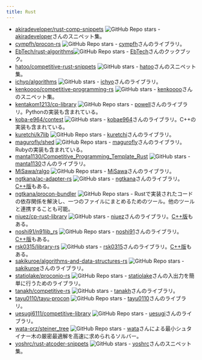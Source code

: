 ```yaml
---
title: Rust
---
```


- [akiradeveloper/rust-comp-snippets](https://github.com/akiradeveloper/rust-comp-snippets) ![GitHub Repo stars](https://img.shields.io/github/stars/akiradeveloper/rust-comp-snippets?style=plastic) - [akiradeveloper](https://atcoder.jp/users/akiradeveloper)さんのスニペット集。
- [cympfh/procon-rs](https://github.com/cympfh/procon-rs) ![GitHub Repo stars](https://img.shields.io/github/stars/cympfh/procon-rs?style=plastic) - [cympfh](https://atcoder.jp/users/cympfh)さんのライブラリ。
- [EbTech/rust-algorithms](https://github.com/EbTech/rust-algorithms)![GitHub Repo stars](https://img.shields.io/github/stars/EbTech/rust-algorithms?style=plastic) - [EbTech](https://github.com/EbTech)さんのクックブック。
- [hatoo/competitive-rust-snippets](https://github.com/hatoo/competitive-rust-snippets) ![GitHub stars](https://img.shields.io/github/stars/hatoo/competitive-rust-snippets?style=plastic) - [hatoo](https://atcoder.jp/users/hatoo)さんのスニペット集。
- [ichyo/algorithms](https://github.com/ichyo/algorithms) ![GitHub stars](https://img.shields.io/github/stars/ichyo/algorithms?style=plastic) - [ichyo](https://atcoder.jp/users/ichyo)さんのライブラリ。
- [kenkoooo/competitive-programming-rs](https://github.com/kenkoooo/competitive-programming-rs) ![GitHub stars](https://img.shields.io/github/stars/kenkoooo/competitive-programming-rs?style=plastic) - [kenkoooo](https://atcoder.jp/users/kenkoooo)さんのスニペット集。
- [kentakom1213/cp-library](https://github.com/kentakom1213/cp-library) ![GitHub Repo stars](https://img.shields.io/github/stars/kentakom1213/cp-library?style=plastic) - [powell](https://atcoder.jp/users/powell)さんのライブラリ。Pythonの実装も含まれている。
- [koba-e964/contest](https://github.com/koba-e964/contest/tree/master/comm) ![GitHub stars](https://img.shields.io/github/stars/koba-e964/contest?style=plastic) - [kobae964](https://atcoder.jp/users/kobae964)さんのライブラリ。C++の実装も含まれている。
- [kuretchi/k7lib](https://github.com/kuretchi/k7lib) ![GitHub Repo stars](https://img.shields.io/github/stars/kuretchi/k7lib?style=plastic) - [kuretchi](https://atcoder.jp/users/kuretchi)さんのライブラリ。
- [magurofly/shed](https://github.com/magurofly/shed) ![GitHub Repo stars](https://img.shields.io/github/stars/magurofly/shed?style=plastic) - [magurofly](https://atcoder.jp/users/magurofly)さんのライブラリ。Rubyの実装も含まれている。
- [manta1130/Competitive_Programming_Template_Rust](https://github.com/manta1130/Competitive_Programming_Template_Rust) ![GitHub stars](https://img.shields.io/github/stars/manta1130/Competitive_Programming_Template_Rust?style=plastic) - [manta1130](https://atcoder.jp/users/manta1130)さんのライブラリ。
- [MiSawa/ralgo](https://github.com/MiSawa/ralgo) ![GitHub Repo stars](https://img.shields.io/github/stars/MiSawa/ralgo?style=plastic) - [MiSawa](https://atcoder.jp/users/MiSawa)さんのライブラリ。
- [ngtkana/ac-adapter-rs](https://github.com/ngtkana/ac-adapter-rs) ![GitHub stars](https://img.shields.io/github/stars/ngtkana/ac-adapter-rs?style=plastic) - [ngtkana](https://atcoder.jp/users/ngtkana)さんのライブラリ。[C++版](https://github.com/ngtkana/ngtlibcpp)もある。
- [ngtkana/procon-bundler](https://github.com/ngtkana/procon-bundler) ![GitHub Repo stars](https://img.shields.io/github/stars/ngtkana/procon-bundler?style=plastic) - Rustで実装されたコードの依存関係を解決し、一つのファイルにまとめるためのツール。他のツールと連携することも可能。
- [niuez/cp-rust-library](https://github.com/niuez/cp-rust-library) ![GitHub stars](https://img.shields.io/github/stars/niuez/cp-rust-library?style=plastic) - [niuez](https://atcoder.jp/users/niuez)さんのライブラリ。[C++版](https://github.com/niuez/cp-cpp-library)もある。
- [noshi91/n91lib_rs](https://github.com/noshi91/n91lib_rs) ![GitHub Repo stars](https://img.shields.io/github/stars/noshi91/n91lib_rs?style=plastic) - [noshi91](https://atcoder.jp/users/noshi91)さんのライブラリ。[C++版](https://noshi91.github.io/Library/)もある。
- [rsk0315/library-rs](https://github.com/rsk0315/library-rs) ![GitHub stars](https://img.shields.io/github/stars/rsk0315/library-rs?style=plastic) - [rsk0315](https://atcoder.jp/users/rsk0315)さんのライブラリ。[C++版](https://github.com/rsk0315/library)もある。
- [sakikuroe/algorithms-and-data-structures-rs](https://github.com/sakikuroe/algorithms-and-data-structures-rs) ![GitHub Repo stars](https://img.shields.io/github/stars/sakikuroe/algorithms-and-data-structures-rs?style=plastic) - [sakikuroe](https://atcoder.jp/users/sakikuroe)さんのライブラリ。
- [statiolake/proconio-rs](https://github.com/statiolake/proconio-rs) ![GitHub Repo stars](https://img.shields.io/github/stars/statiolake/proconio-rs?style=plastic) - [statiolake](https://atcoder.jp/users/statiolake)さんの入出力を簡単に行うためのライブラリ。
- [tanakh/competitive-rs](https://github.com/tanakh/competitive-rs) ![GitHub stars](https://img.shields.io/github/stars/tanakh/competitive-rs?style=plastic) - [tanakh](https://atcoder.jp/users/tanakh)さんのライブラリ。
- [tayu0110/tayu-procon](https://github.com/tayu0110/tayu-procon) ![GitHub Repo stars](https://img.shields.io/github/stars/tayu0110/tayu-procon?style=plastic) - [tayu0110](https://atcoder.jp/users/tayu0110)さんのライブラリ。
- [uesugi6111/competitive-library](https://github.com/uesugi6111/competitive-library) ![GitHub Repo stars](https://img.shields.io/github/stars/uesugi6111/competitive-library?style=plastic) - [uesugi](https://atcoder.jp/users/uesugi)さんのライブラリ。
- [wata-orz/steiner_tree](https://github.com/wata-orz/steiner_tree) ![GitHub Repo stars](https://img.shields.io/github/stars/wata-orz/steiner_tree?style=plastic) - [wata](https://atcoder.jp/users/wata)さんによる最小シュタイナー木の厳密最適解を高速に求められるソルバー。
- [yoshrc/rust-atcoder-snippets](https://github.com/yoshrc/rust-atcoder-snippets) ![GitHub stars](https://img.shields.io/github/stars/yoshrc/rust-atcoder-snippets?style=plastic) - [yoshrc](https://atcoder.jp/users/yoshrc)さんのスニペット集。
